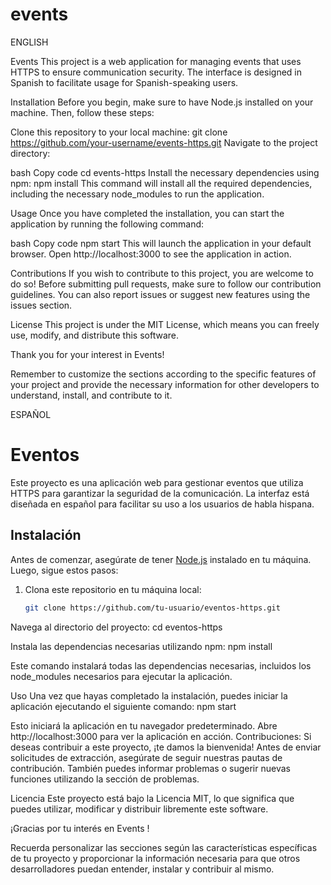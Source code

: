 # events

ENGLISH

Events 
This project is a web application for managing events that uses HTTPS to ensure communication security. The interface is designed in Spanish to facilitate usage for Spanish-speaking users.

Installation
Before you begin, make sure to have Node.js installed on your machine. Then, follow these steps:

Clone this repository to your local machine:
git clone https://github.com/your-username/events-https.git
Navigate to the project directory:

bash
Copy code
cd events-https
Install the necessary dependencies using npm:
npm install
This command will install all the required dependencies, including the necessary node_modules to run the application.

Usage
Once you have completed the installation, you can start the application by running the following command:

bash
Copy code
npm start
This will launch the application in your default browser. Open http://localhost:3000 to see the application in action.

Contributions
If you wish to contribute to this project, you are welcome to do so! Before submitting pull requests, make sure to follow our contribution guidelines. You can also report issues or suggest new features using the issues section.

License
This project is under the MIT License, which means you can freely use, modify, and distribute this software.

Thank you for your interest in Events!

Remember to customize the sections according to the specific features of your project and provide the necessary information for other developers to understand, install, and contribute to it.





ESPAÑOL
# Eventos

Este proyecto es una aplicación web para gestionar eventos que utiliza HTTPS para garantizar la seguridad de la comunicación. La interfaz está diseñada en español para facilitar su uso a los usuarios de habla hispana.

## Instalación

Antes de comenzar, asegúrate de tener [Node.js](https://nodejs.org/) instalado en tu máquina. Luego, sigue estos pasos:

1. Clona este repositorio en tu máquina local:

   ```bash
   git clone https://github.com/tu-usuario/eventos-https.git
   
Navega al directorio del proyecto:
cd eventos-https

Instala las dependencias necesarias utilizando npm:
npm install

Este comando instalará todas las dependencias necesarias, incluidos los node_modules necesarios para ejecutar la aplicación.

Uso
Una vez que hayas completado la instalación, puedes iniciar la aplicación ejecutando el siguiente comando:
npm start

Esto iniciará la aplicación en tu navegador predeterminado. Abre http://localhost:3000 para ver la aplicación en acción.
Contribuciones:
Si deseas contribuir a este proyecto, ¡te damos la bienvenida! Antes de enviar solicitudes de extracción, asegúrate de seguir nuestras pautas de contribución. También puedes informar problemas o sugerir nuevas funciones utilizando la sección de problemas.

Licencia
Este proyecto está bajo la Licencia MIT, lo que significa que puedes utilizar, modificar y distribuir libremente este software.

¡Gracias por tu interés en Events !

Recuerda personalizar las secciones según las características específicas de tu proyecto y proporcionar la información necesaria para que otros desarrolladores puedan entender, instalar y contribuir al mismo.




